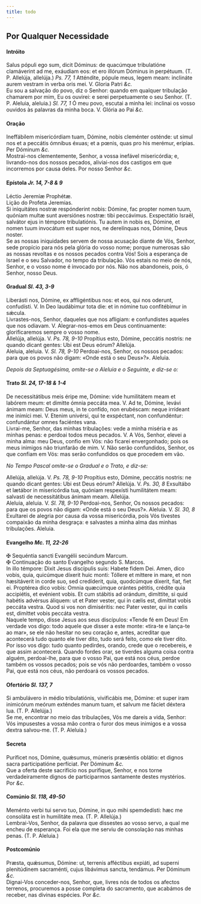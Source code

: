 ```yaml
---
title: todo
---
```

<h2 class="text-center">Por Qualquer Necessidade</h2>

<h4 class="text-center">Intróito</h4>
<div class="container-fluid">
<div class="row">
<div class="dropcap text-justify">
Salus pópuli ego sum, dicit Dóminus: de quacúmque tribulatióne clamáverint ad me, exáudiam eos: et ero illórum Dóminus in perpétuum. (T. P. Allelúja, allelúja.) <em>Ps. 77, 1</em> Atténdite, pópule meus, legem meam: inclináte aurem vestram in verba oris mei.
V. Gloria Patri <em>&c.</em>
</div>
<div class="dropcap text-justify">
Eu sou a salvação do povo, diz o Senhor: quando em qualquer tribulação chamarem por mim, Eu os ouvirei: e serei perpetuamente o seu Senhor. (T. P. Aleluia, aleluia.) <em>Sl. 77, 1</em> Ó meu povo, escutai a minha lei: inclinai os vosso ouvidos às palavras da minha boca.
V. Glória ao Pai <em>&c.</em>
</div>
</div>
</div>

<h4 class="text-center">Oração</h4>
<div class="container-fluid">
<div class="row">
<div class="dropcap text-justify">
Ineffábilem misericórdiam tuam, Dómine, nobis cleménter osténde: ut simul nos et a peccátis ómnibus éxuas; et a pœnis, quas pro his merémur, erípias. Per Dóminum <em>&c.</em>
</div>
<div class="dropcap text-justify">
Mostrai-nos clementemente, Senhor, a vossa inefável misericórdia; e, livrando-nos dos nossos pecados, aliviai-nos dos castigos em que incorremos por causa deles. Por nosso Senhor <em>&c.</em>
</div>
</div>
</div>

<h4 class="text-center">Epístola <em>Jr. 14, 7-8 & 9</em></h4>
<div class="container-fluid">
<div class="row">
<div class="text-justify">
Léctio Jeremíæ Prophétæ.
</div>
<div class="text-justify">
Lição do Profeta Jeremias.
</div>
<div class="dropcap text-justify">
Si iniquitátes nostræ respónderint nobis: Dómine, fac propter nomen tuum, quóniam multæ sunt aversiónes nostræ: tibi peccávimus. Exspectátio Israël, salvátor ejus in témpore tribulatiónis. Tu autem in nobis es, Dómine, et nomen tuum invocátum est super nos, ne derelínquas nos, Dómine, Deus noster.
</div>
<div class="dropcap text-justify">
Se as nossas iniquidades servem de nossa acusação diante de Vós, Senhor, sede propício para nós pela glória do vosso nome; porque numerosas são as nossas revoltas e os nossos pecados contra Vós! Sois a esperança de Israel e o seu Salvador, no tempo da tribulação. Vós estais no meio de nós, Senhor, e o vosso nome é invocado por nós. Não nos abandoneis, pois, ó Senhor, nosso Deus.
</div>
</div>
</div>

<h4 class="text-center">Gradual <em>Sl. 43, 3-9</em></h4>
<div class="container-fluid">
<div class="row">
<div class="dropcap text-justify">
Liberásti nos, Dómine, ex affligéntibus nos: et eos, qui nos oderunt, confudísti. V. In Deo laudábimur tota die: et in nómine tuo confitébimur in sǽcula.
</div>
<div class="dropcap text-justify">
Livrastes-nos, Senhor, daqueles que nos afligiam: e confundistes aqueles que nos odiavam. V. Alegrar-nos-emos em Deus continuamente: glorificaremos sempre o vosso nome.
</div>
<div class="text-justify">
Allelúja, allelúja. V. <em>Ps. 78, 9-10</em> Propítius esto, Dómine, peccátis nostris: ne quando dicant gentes: Ubi est Deus eórum? Allelúja.
</div>
<div class="text-justify">
Aleluia, aleluia. V. <em>Sl. 78, 9-10</em> Perdoai-nos, Senhor, os nossos pecados: para que os povos não digam: «Onde está o seu Deus»?». Aleluia.
</div>
</div>
</div>

<em>Depois da Septuagésima, omite-se o Aleluia e o Seguinte, e diz-se o:</em>

<h4 class="text-center">Trato <em>Sl. 24, 17-18 & 1-4</em></h4>
<div class="container-fluid">
<div class="row">
<div class="dropcap text-justify">
De necessitátibus meis éripe me, Dómine: vide humilitátem meam et labórem meum: et dimitte ómnia peccáta mea. V. Ad te, Dómine, levávi ánimam meam: Deus meus, in te confído, non erubéscam: neque irrídeant me inimíci mei. V. Etenim univérsi, qui te exspéctant, non confundéntur: confundántur omnes faciéntes vana.
</div>
<div class="dropcap text-justify">
Livrai-me, Senhor, das minhas tribulações: vede a minha miséria e as minhas penas: e perdoai todos meus pecados. V. A Vós, Senhor, elevei a minha alma: meu Deus, confio em Vós: não ficarei envergonhado; pois os meus inimigos não triunfarão de mim. V. Não serão confundidos, Senhor, os que confiam em Vós: mas serão confundidos os que procedem em vão.
</div>
</div>
</div>

<em>No Tempo Pascal omite-se o Gradual e o Trato, e diz-se:</em>

<div class="container-fluid">
<div class="row">
<div class="text-justify">
Allelúja, allelúja. V. <em>Ps. 78, 9-10</em> Propítius esto, Dómine, peccátis nostris: ne quando dicant gentes: Ubi est Deus eórum? Allelúja. V. <em>Ps. 30, 8</em> Exsultábo et lætábor in misericórdia tua, quóniam respexísti humilitátem meam: salvasti de necessitátibus ánimam meam. Allelúja.
</div>
<div class="text-justify">
Aleluia, aleluia. V. <em>Sl. 78, 9-10</em> Perdoai-nos, Senhor, Os nossos pecados: para que os povos não digam: «Onde está o seu Deus?». Aleluia. V. <em>Sl. 30, 8</em> Exultarei de alegria por causa da vossa misericórdia, pois Vós tivestes compaixão da minha desgraça: e salvastes a minha alma das minhas tribulações. Aleluia.
</div>
</div>
</div>

<h4 class="text-center">Evangelho <em>Mc. 11, 22-26</em></h4>
<div class="container-fluid">
<div class="row">
<div class="text-justify">
<span class="text-danger">&#10016;</span> Sequéntia sancti Evangélii secúndum Marcum.
</div>
<div class="text-justify">
<span class="text-danger">&#10016;</span> Continuação do santo Evangelho segundo S. Marcos.
</div>
<div class="dropcap text-justify">
In illo témpore: Dixit Jesus discípulis suis: Habete fidem Dei. Amen, dico vobis, quia, quicúmque díxerit huic monti: Tóllere et míttere in mare, et non hæsitáverit in corde suo, sed credíderit, quia, quodcúmque díxerit, fiat, fiet ei. Proptérea dico vobis: Omnia quæcúmque orántes pétitis, crédite quia accipiétis, et evénient vobis. Et cum stábitis ad orándum, dimíttite, si quid habétis advérsus áliquem: ut et Pater vester, qui in cælis est, dimíttat vobis peccáta vestra. Quod si vos non dimiséritis: nec Pater vester, qui in cœlis est, dimíttet vobis peccáta vestra.
</div>
<div class="dropcap text-justify">
Naquele tempo, disse Jesus aos seus discípulos: «Tende fé em Deus! Em verdade vos digo: todo aquele que disser a este monte: «tira-te e lança-te ao mar», se ele não hesitar no seu coração e, antes, acreditar que acontecerá tudo quanto ele tiver dito, tudo será feito, como ele tiver dito. Por isso vos digo: tudo quanto pedirdes, orando, crede que o recebereis, e que assim acontecerá. Quando fordes orar, se tiverdes alguma coisa contra alguém, perdoai-lhe, para que o vosso Pai, que está nos céus, perdoe também os vossos pecados; pois se vós não perdoardes, também o vosso Pai, que está nos céus, não perdoará os vossos pecados.
</div>
</div>
</div>

<h4 class="text-center">Ofertório <em>Sl. 137, 7</em></h4>
<div class="container-fluid">
<div class="row">
<div class="dropcap text-justify">
Si ambulávero in médio tribulatiónis, vivificábis me, Dómine: et super iram inimicórum meórum exténdes manum tuam, et salvum me fáciet déxtera lua. (T. P. Allelúja.)
</div>
<div class="dropcap text-justify">
Se me, encontrar no meio das tribulações, Vós me dareis a vida, Senhor: Vós impusestes a vossa mão contra o furor dos meus inimigos e a vossa dextra salvou-me. (T. P. Aleluia.)
</div>
</div>
</div>

<h4 class="text-center">Secreta</h4>
<div class="container-fluid">
<div class="row">
<div class="dropcap text-justify">
Puríficet nos, Dómine, quǽsumus, múneris præséntis oblátio: et dignos sacra participatióne perfíciat. Per Dóminum <em>&c.</em>
</div>
<div class="dropcap text-justify">
Que a oferta deste sacrifício nos purifique, Senhor, e nos torne verdadeiramente dignos de participarmos santamente destes mystérios. Por <em>&c.</em>
</div>
</div>
</div>

<h4 class="text-center">Comúnio <em>Sl. 118, 49-50</em></h4>
<div class="container-fluid">
<div class="row">
<div class="dropcap text-justify">
Meménto verbi tui servo tuo, Dómine, in quo mihi spemdedísti: hæc me consoláta est in humilitáte mea. (T. P. Allelúja.)
</div>
<div class="dropcap text-justify">
Lembrai-Vos, Senhor, da palavra que dissestes ao vosso servo, a qual me encheu de esperança. Foi ela que me serviu de consolação nas minhas penas. (T. P. Aleluia.)
</div>
</div>
</div>

<h4 class="text-center">Postcomúnio</h4>
<div class="container-fluid">
<div class="row">
<div class="dropcap text-justify">
Præsta, quǽsumus, Dómine: ut, terrenis afféctibus expiáti, ad superni plenitúdinem sacraménti, cujus libávimus sancta, tendámus. Per Dóminum <em>&c.</em>
</div>
<div class="dropcap text-justify">
Dignai-Vos conceder-nos, Senhor, que, livres nós de todos os afectos terrenos, procuremos a posse completa do sacramento, que acabámos de receber, nas divinas espécies. Por <em>&c.</em>
</div>
</div>
</div>
